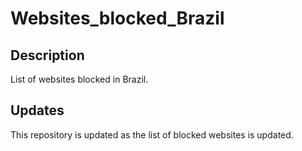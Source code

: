 # Websites_blocked_Brazil

## Description
List of websites blocked in Brazil.

## Updates
This repository is updated as the list of blocked websites is updated.
